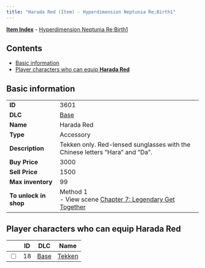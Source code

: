 ```yaml
---
title: "Harada Red (Item) - Hyperdimension Neptunia Re;Birth1"
---
```


[**Item Index**](/neptunia/rb1/item/index.html) - [Hyperdimension Neptunia Re;Birth1](/neptunia/rb1)

## Contents

- [Basic information](#basic-information)
- [Player characters who can equip **Harada Red**](#player-characters-who-can-equip-harada-red)

## Basic information

|   |   |
| -- | -- |
| **ID** | 3601 |
| **DLC** | [Base](/neptunia/rb1/dlc/1-base.html) |
| **Name** | Harada Red |
| **Type** | Accessory |
| **Description** | Tekken only. Red-lensed sunglasses with the Chinese letters ”Hara” and ”Da”. |
| **Buy Price** | 3000 |
| **Sell Price** | 1500 |
| **Max inventory** | 99 |
| **To unlock in shop** | Method 1<br />- View scene [Chapter 7: Legendary Get Together](/neptunia/rb1/scene/1-726-chapter-7-legendary-get-together.html) |


## Player characters who can equip **Harada Red**

|    | ID | DLC | Name |
| -- | -- | --- | ---- |
| <input type="checkbox" id="rb1-player-1-18" class="trackbox" /> | 18 | [Base](/neptunia/rb1/dlc/1-base.html) | [Tekken](/neptunia/rb1/player/1-18-tekken.html) |
